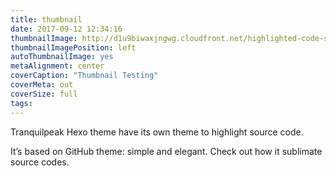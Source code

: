 ```yaml
---
title: thumbnail
date: 2017-09-12 12:34:16
thumbnailImage: http://d1u9biwaxjngwg.cloudfront.net/highlighted-code-showcase/peak-140.jpg
thumbnailImagePosition: left
autoThumbnailImage: yes
metaAlignment: center
coverCaption: "Thumbnail Testing"
coverMeta: out
coverSize: full
tags:
---
```

Tranquilpeak Hexo theme have its own theme to highlight source code. 
<!-- excerpt -->
It’s based on GitHub theme: simple and elegant. Check out how it sublimate source codes.